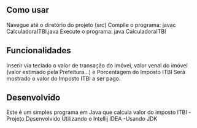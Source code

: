 ## Como usar
Navegue até o diretório do projeto (src)
Compile o programa: javac CalculadoraITBI.java
Execute o programa: java CalculadoraITBI

## Funcionalidades
Inserir via teclado o valor de transação do imóvel, valor venal do imóvel (valor estimado pela Prefeitura...) e Porcentagem do Imposto ITBI
Será mostrado o valor do Imposto ITBI a ser pago.

## Desenvolvido
Este é um simples programa em Java que calcula valor do imposto ITBI
-Projeto Desenvolvido Utilizando o Intellij IDEA
-Usando JDK

